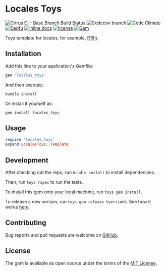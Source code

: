 # Locales Toys

[![Cirrus CI - Base Branch Build Status](https://img.shields.io/cirrus/github/AlexWayfer/locales_toys?style=flat-square)](https://cirrus-ci.com/github/AlexWayfer/locales_toys)
[![Codecov branch](https://img.shields.io/codecov/c/github/AlexWayfer/locales_toys/master.svg?style=flat-square)](https://codecov.io/gh/AlexWayfer/locales_toys)
[![Code Climate](https://img.shields.io/codeclimate/maintainability/AlexWayfer/locales_toys.svg?style=flat-square)](https://codeclimate.com/github/AlexWayfer/locales_toys)
[![Depfu](https://img.shields.io/depfu/AlexWayfer/benchmark_toys?style=flat-square)](https://depfu.com/repos/github/AlexWayfer/locales_toys)
[![Inline docs](https://inch-ci.org/github/AlexWayfer/locales_toys.svg?branch=master)](https://inch-ci.org/github/AlexWayfer/locales_toys)
[![license](https://img.shields.io/github/license/AlexWayfer/locales_toys.svg?style=flat-square)](https://github.com/AlexWayfer/locales_toys/blob/master/LICENSE.txt)
[![Gem](https://img.shields.io/gem/v/locales_toys.svg?style=flat-square)](https://rubygems.org/gems/locales_toys)

Toys template for locales, for example, [R18n](https://github.com/r18n/r18n).

## Installation

Add this line to your application's Gemfile:

```ruby
gem 'locales_toys'
```

And then execute:

```shell
bundle install
```

Or install it yourself as:

```shell
gem install locales_toys
```

## Usage

```ruby
require 'locales_toys'
expand LocalesToys::Template
```

## Development

After checking out the repo, run `bundle install` to install dependencies.

Then, run `toys rspec` to run the tests.

To install this gem onto your local machine, run `toys gem install`.

To release a new version, run `toys gem release %version%`.
See how it works [here](https://github.com/AlexWayfer/gem_toys#release).

## Contributing

Bug reports and pull requests are welcome on [GitHub](https://github.com/AlexWayfer/locales_toys).

## License

The gem is available as open source under the terms of the
[MIT License](https://opensource.org/licenses/MIT).
